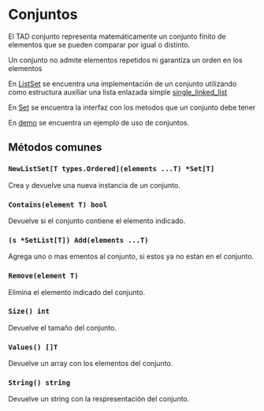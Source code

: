 # Conjuntos

El TAD conjunto representa matemáticamente un conjunto finito de elementos que
se pueden comparar por igual o distinto.

Un conjunto no admite elementos repetidos ni garantiza un orden en los elementos

En [ListSet](./list_set.go) se encuentra una implementación de un conjunto
utilizando como estructura auxiliar una lista enlazada simple
[single_linked_list](../lists/single_linked_list)

En [Set](./set.go) se encuentra la interfaz con los metodos que un conjunto debe
tener

En [demo](./demo/main.go) se encuentra un ejemplo de uso de conjuntos.

## Métodos comunes

### `NewListSet[T types.Ordered](elements ...T) *Set[T]`

Crea y devuelve una nueva instancia de un conjunto.

### `Contains(element T) bool`

Devuelve si el conjunto contiene el elemento indicado.

### `(s *SetList[T]) Add(elements ...T)`

Agrega uno o mas ementos al conjunto, si estos ya no estan en el conjunto.

### `Remove(element T)`

Elimina el elemento indicado del conjunto.

### `Size() int`

Devuelve el tamaño del conjunto.

### `Values() []T`

Devuelve un array con los elementos del conjunto.

### `String() string`

Devuelve un string con la respresentación del conjunto.

